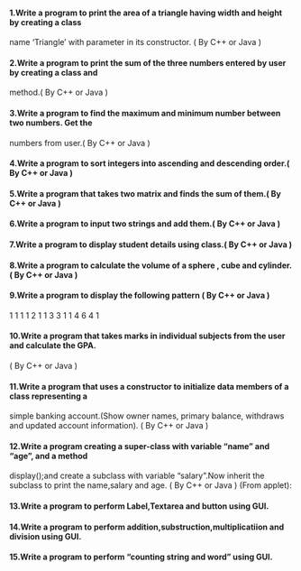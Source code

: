 #### 1.Write a program to print the area of a triangle having width and height by creating a class
name ‘Triangle’ with parameter in its constructor. ( By C++ or Java )
#### 2.Write a program to print the sum of the three numbers entered by user by creating a class and
method.( By C++ or Java )
#### 3.Write a program to find the maximum and minimum number between two numbers. Get the
numbers from user.( By C++ or Java )
#### 4.Write a program to sort integers into ascending and descending order.( By C++ or Java )
#### 5.Write a program that takes two matrix and finds the sum of them.( By C++ or Java )
#### 6.Write a program to input two strings and add them.( By C++ or Java )
#### 7.Write a program to display student details using class.( By C++ or Java )
#### 8.Write a program to calculate the volume of a sphere , cube and cylinder.( By C++ or Java )
#### 9.Write a program to display the following pattern ( By C++ or Java )
 1
 1 1
1 2 1
1 3 3 1
1 4 6 4 1
#### 10.Write a program that takes marks in individual subjects from the user and calculate the GPA.
( By C++ or Java )
#### 11.Write a program that uses a constructor to initialize data members of a class representing a
simple banking account.(Show owner names, primary balance, withdraws and updated account
information). ( By C++ or Java )
#### 12.Write a program creating a super-class with variable “name” and “age”, and a method
display();and create a subclass with variable “salary”.Now inherit the subclass to print the
name,salary and age. ( By C++ or Java )
(From applet):
#### 13.Write a program to perform Label,Textarea and button using GUI.
#### 14.Write a program to perform addition,substruction,multiplicatiion and division using GUI.
#### 15.Write a program to perform “counting string and word” using GUI.
